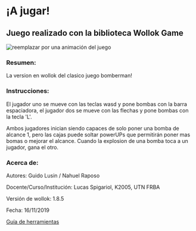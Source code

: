 # ¡A jugar! 

## Juego realizado con la biblioteca Wollok Game

![reemplazar por una animación del juego](https://d33wubrfki0l68.cloudfront.net/1ba3cf64b23a4ac786d7432121abbd782794730c/ce83b/documentacion/conceptos/images/wollokcharacter.gif)

### Resumen:
La version en wollok del clasico juego bomberman!


### Instrucciones:
 El jugador uno se mueve con las teclas wasd y pone bombas con la barra espaciadora, el jugador dos se mueve con las flechas y pone bombas con la tecla 'L'.
 
 Ambos jugadores inician siendo capaces de solo poner una bomba de alcance 1, pero las cajas puede soltar powerUPs que permitirán poner mas bomas o mejorar el alcance.
 Cuando la explosion de una bomba toca a un jugador, gana el otro.
 


### Acerca de:

Autores: Guido Lusin / Nahuel Raposo

Docente/Curso/Institución: Lucas Spigariol, K2005, UTN FRBA

Versión de wollok: 1.8.5

Fecha: 16/11/2019

[Guía de herramientas](https://www.wollok.org/documentacion/conceptos/)

